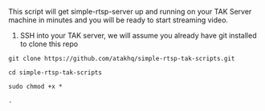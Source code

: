 This script will get simple-rtsp-server up and running on your TAK Server machine in minutes and you will be ready to start streaming video.

1. SSH into your TAK server, we will assume you already have git installed to clone this repo

`git clone https://github.com/atakhq/simple-rtsp-tak-scripts.git`

`cd simple-rtsp-tak-scripts`

`sudo chmod +x *`

`. `
